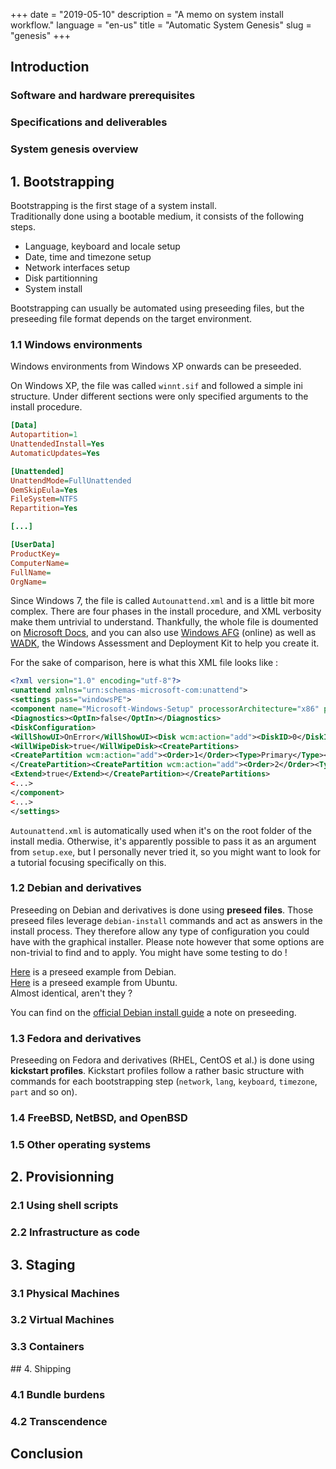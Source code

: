+++
date = "2019-05-10"
description = "A memo on system install workflow."
language = "en-us"
title = "Automatic System Genesis"
slug = "genesis"
+++

## Introduction

### Software and hardware prerequisites

### Specifications and deliverables

### System genesis overview

## 1. Bootstrapping

Bootstrapping is the first stage of a system install.<br/>
Traditionally done using a bootable medium, it consists of the following steps.

 - Language, keyboard and locale setup
 - Date, time and timezone setup
 - Network interfaces setup
 - Disk partitionning
 - System install

Bootstrapping can usually be automated using preseeding files,
but the preseeding file format depends on the target environment.

### 1.1 Windows environments

Windows environments from Windows XP onwards can be preseeded.

On Windows XP, the file was called `winnt.sif` and followed a simple ini structure.
Under different sections were only specified arguments to the install procedure.

```ini
[Data]
Autopartition=1
UnattendedInstall=Yes
AutomaticUpdates=Yes

[Unattended]
UnattendMode=FullUnattended
OemSkipEula=Yes
FileSystem=NTFS
Repartition=Yes

[...]

[UserData]
ProductKey=
ComputerName=
FullName=
OrgName=
```

Since Windows 7, the file is called `Autounattend.xml` and is a little bit more complex.
There are four phases in the install procedure, and XML verbosity make them untrivial to understand.
Thankfully, the whole file is doumented on [Microsoft Docs][1], and you can also use [Windows AFG][2]
(online) as well as [WADK][3], the Windows Assessment and Deployment Kit to help you create it.

For the sake of comparison, here is what this XML file looks like :

```xml
<?xml version="1.0" encoding="utf-8"?>
<unattend xmlns="urn:schemas-microsoft-com:unattend">
<settings pass="windowsPE">
<component name="Microsoft-Windows-Setup" processorArchitecture="x86" publicKeyToken="31bf3856ad364e35" language="neutral" versionScope="nonSxS" xmlns:wcm="http://schemas.microsoft.com/WMIConfig/2002/State" xmlns:xsi="http://www.w3.org/2001/XMLSchema-instance">
<Diagnostics><OptIn>false</OptIn></Diagnostics>
<DiskConfiguration>
<WillShowUI>OnError</WillShowUI><Disk wcm:action="add"><DiskID>0</DiskID>
<WillWipeDisk>true</WillWipeDisk><CreatePartitions>
<CreatePartition wcm:action="add"><Order>1</Order><Type>Primary</Type><Size>100</Size>
</CreatePartition><CreatePartition wcm:action="add"><Order>2</Order><Type>Primary</Type>
<Extend>true</Extend></CreatePartition></CreatePartitions>
<...>
</component>
<...>
</settings>
```

`Autounattend.xml` is automatically used when it's on the root folder of the install media.
Otherwise, it's apparently possible to pass it as an argument from `setup.exe`, but I personally
never tried it, so you might want to look for a tutorial focusing specifically on this.

[1]: https://docs.microsoft.com/en-us/windows-hardware/manufacture/desktop/automate-windows-setup
[2]: https://windowsafg.com
[3]: https://docs.microsoft.com/en-us/windows-hardware/get-started/adk-install

### 1.2 Debian and derivatives

Preseeding on Debian and derivatives is done using **preseed files**.
Those preseed files leverage `debian-install` commands and act as answers in the install process.
They therefore allow any type of configuration you could have with the graphical installer.
Please note however that some options are non-trivial to find and to apply.
You might have some testing to do !

[Here][4] is a preseed example from Debian. <br/>
[Here][5] is a preseed example from Ubuntu. <br/>
Almost identical, aren't they ?

You can find on the [official Debian install guide][6] a note on preseeding.
<!-- I also have a [GitHub repository][7] about unattended Ubuntu Server 18.04LTS ISO creation,
check it out ! -->

[4]: https://www.debian.org/releases/stable/example-preseed.txt
[5]: https://help.ubuntu.com/lts/installation-guide/example-preseed.txt
[6]: https://www.debian.org/releases/stretch/amd64/apb.html
[7]: https://github.com/teuze/isomaker

### 1.3 Fedora and derivatives

Preseeding on Fedora and derivatives (RHEL, CentOS et al.) is done using **kickstart profiles**.
Kickstart profiles follow a rather basic structure with commands for each bootstrapping step
(`network`, `lang`, `keyboard`, `timezone`, `part` and so on).

### 1.4 FreeBSD, NetBSD, and OpenBSD
### 1.5 Other operating systems

## 2. Provisionning

### 2.1 Using shell scripts
### 2.2 Infrastructure as code

## 3. Staging

### 3.1 Physical Machines
### 3.2 Virtual Machines
### 3.3 Containers

## 4. Shipping

### 4.1 Bundle burdens
### 4.2 Transcendence

## Conclusion
